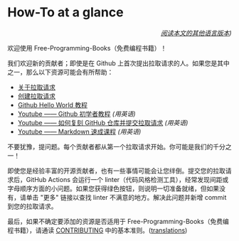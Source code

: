 # How-To at a glance

<div align="right" markdown="1">

*[阅读本文的其他语言版本](../README.md#translations))*

</div>

欢迎使用 Free-Programming-Books（免费编程书籍）！

我们欢迎新的贡献者；即使是在 Github 上首次提出拉取请求的人。如果您是其中之一，那么以下资源可能会有所帮助：

* [关于拉取请求](https://docs.github.com/cn/pull-requests/collaborating-with-pull-requests/proposing-changes-to-your-work-with-pull-requests/about-pull-requests)
* [创建拉取请求](https://docs.github.com/cn/pull-requests/collaborating-with-pull-requests/proposing-changes-to-your-work-with-pull-requests/creating-a-pull-request)
* [Github Hello World 教程](https://docs.github.com/cn/get-started/quickstart/hello-world)
* [Youtube —— Github 初学者教程](https://www.youtube.com/watch?v=0fKg7e37bQE) *(用英语)*
* [Youtube —— 如何复刻 GitHub 仓库并提交拉取请求](https://www.youtube.com/watch?v=G1I3HF4YWEw) *(用英语)*
* [Youtube —— Markdown 速成课程](https://www.youtube.com/watch?v=HUBNt18RFbo) *(用英语)*


不要犹豫，提问题。每个贡献者都从第一个拉取请求开始。你可能是我们的千分之一！

即使您是经验丰富的开源贡献者，也有一些事情可能会让您绊倒。提交您的拉取请求后，GitHub Actions 会运行一个 linter（代码风格检测工具），经常发现间距或字母顺序方面的小问题。如果您获得绿色按钮，则说明一切准备就绪，但如果没有，请单击 "更多" 链接以查找 linter 不满意的地方。解决此问题并新增 commit 到您的拉取请求。

最后，如果不确定要添加的资源是否适用于 Free-Programming-Books（免费编程书籍），请通读 [CONTRIBUTING](CONTRIBUTING-zh.md) 中的基本准则。([translations](../README.md#translations))
